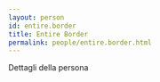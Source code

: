 ```yaml
---
layout: person
id: entire.border
title: Entire Border
permalink: people/entire.border.html
---
```


Dettagli della persona